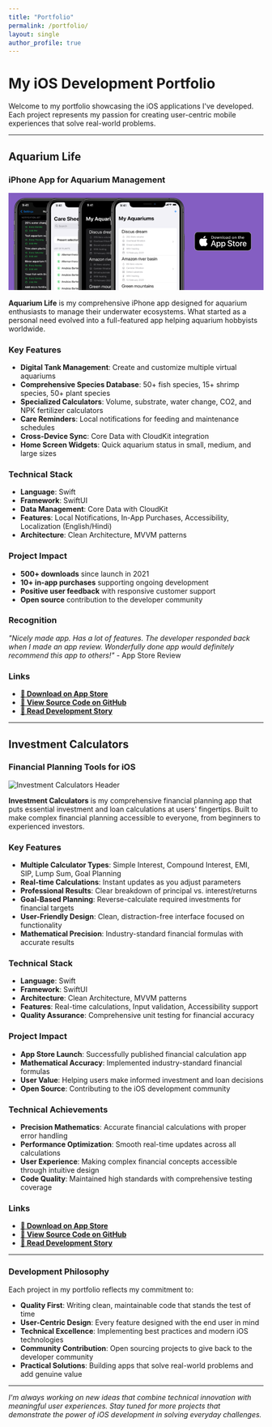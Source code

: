 ```yaml
---
title: "Portfolio"
permalink: /portfolio/
layout: single
author_profile: true
---
```


# My iOS Development Portfolio

Welcome to my portfolio showcasing the iOS applications I've developed. Each project represents my passion for creating user-centric mobile experiences that solve real-world problems.

---

## Aquarium Life
### iPhone App for Aquarium Management

![Aquarium Life Header](/assets/images/aquarium-life-header.png)

**Aquarium Life** is my comprehensive iPhone app designed for aquarium enthusiasts to manage their underwater ecosystems. What started as a personal need evolved into a full-featured app helping aquarium hobbyists worldwide.

### Key Features
- **Digital Tank Management**: Create and customize multiple virtual aquariums
- **Comprehensive Species Database**: 50+ fish species, 15+ shrimp species, 50+ plant species
- **Specialized Calculators**: Volume, substrate, water change, CO2, and NPK fertilizer calculators
- **Care Reminders**: Local notifications for feeding and maintenance schedules
- **Cross-Device Sync**: Core Data with CloudKit integration
- **Home Screen Widgets**: Quick aquarium status in small, medium, and large sizes

### Technical Stack
- **Language**: Swift
- **Framework**: SwiftUI
- **Data Management**: Core Data with CloudKit
- **Features**: Local Notifications, In-App Purchases, Accessibility, Localization (English/Hindi)
- **Architecture**: Clean Architecture, MVVM patterns

### Project Impact
- **500+ downloads** since launch in 2021
- **10+ in-app purchases** supporting ongoing development
- **Positive user feedback** with responsive customer support
- **Open source** contribution to the developer community

### Recognition
*"Nicely made app. Has a lot of features. The developer responded back when I made an app review. Wonderfully done app would definitely recommend this app to others!"* - App Store Review

### Links
- **[📱 Download on App Store](https://apps.apple.com/us/app/aquarium-life/id1551311809)**
- **[🐙 View Source Code on GitHub](https://github.com/sahilsatralkar/Aquarium-life)**
- **[📖 Read Development Story](/ios%20development/swiftui/app%20development/behind-the-code-building-aquarium-life-my-ios-app-journey/)**

---

## Investment Calculators
### Financial Planning Tools for iOS

![Investment Calculators Header](/assets/images/investment-calculators-header.png)

**Investment Calculators** is my comprehensive financial planning app that puts essential investment and loan calculations at users' fingertips. Built to make complex financial planning accessible to everyone, from beginners to experienced investors.

### Key Features
- **Multiple Calculator Types**: Simple Interest, Compound Interest, EMI, SIP, Lump Sum, Goal Planning
- **Real-time Calculations**: Instant updates as you adjust parameters
- **Professional Results**: Clear breakdown of principal vs. interest/returns
- **Goal-Based Planning**: Reverse-calculate required investments for financial targets
- **User-Friendly Design**: Clean, distraction-free interface focused on functionality
- **Mathematical Precision**: Industry-standard financial formulas with accurate results

### Technical Stack
- **Language**: Swift
- **Framework**: SwiftUI
- **Architecture**: Clean Architecture, MVVM patterns
- **Features**: Real-time calculations, Input validation, Accessibility support
- **Quality Assurance**: Comprehensive unit testing for financial accuracy

### Project Impact
- **App Store Launch**: Successfully published financial calculation app
- **Mathematical Accuracy**: Implemented industry-standard financial formulas
- **User Value**: Helping users make informed investment and loan decisions
- **Open Source**: Contributing to the iOS development community

### Technical Achievements
- **Precision Mathematics**: Accurate financial calculations with proper error handling
- **Performance Optimization**: Smooth real-time updates across all calculations
- **User Experience**: Making complex financial concepts accessible through intuitive design
- **Code Quality**: Maintained high standards with comprehensive testing coverage

### Links
- **[📱 Download on App Store](https://apps.apple.com/us/app/investment-calculators/id6689020719)**
- **[🐙 View Source Code on GitHub](https://github.com/sahilsatralkar/InterestCalculatorApp)**
- **[📖 Read Development Story](/ios%20development/swiftui/financial%20technology/from-financial-planning-to-app-store-building-investment-calculators/)**

---

### Development Philosophy

Each project in my portfolio reflects my commitment to:
- **Quality First**: Writing clean, maintainable code that stands the test of time
- **User-Centric Design**: Every feature designed with the end user in mind
- **Technical Excellence**: Implementing best practices and modern iOS technologies
- **Community Contribution**: Open sourcing projects to give back to the developer community
- **Practical Solutions**: Building apps that solve real-world problems and add genuine value

---

*I'm always working on new ideas that combine technical innovation with meaningful user experiences. Stay tuned for more projects that demonstrate the power of iOS development in solving everyday challenges.*